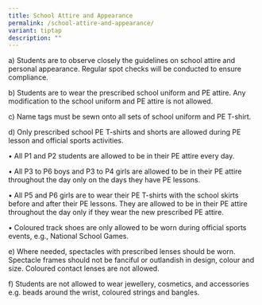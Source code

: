```yaml
---
title: School Attire and Appearance
permalink: /school-attire-and-appearance/
variant: tiptap
description: ""
---
```

<p>a) Students are to observe closely the guidelines on school attire and
personal appearance. Regular spot checks will be conducted to ensure compliance.</p>
<p>b) Students are to wear the prescribed school uniform and PE attire. Any
modification to the school uniform and PE attire is not allowed.</p>
<p>c) Name tags must be sewn onto all sets of school uniform and PE T-shirt.</p>
<p>d) Only prescribed school PE T-shirts and shorts are allowed during PE
lesson and official sports activities.</p>
<p>• All P1 and P2 students are allowed to be in their PE attire every day.</p>
<p>• All P3 to P6 boys and P3 to P4 girls are allowed to be in their PE attire
throughout the day only on the days they have PE lessons.</p>
<p>• All P5 and P6 girls are to wear their PE T-shirts with the school skirts
before and after their PE lessons. They are allowed to be in their PE attire
throughout the day only if they wear the new prescribed PE attire.</p>
<p>• Coloured track shoes are only allowed to be worn during official sports
events, e.g., National School Games.</p>
<p>e) Where needed, spectacles with prescribed lenses should be worn. Spectacle
frames should not be fanciful or outlandish in design, colour and size.
Coloured contact lenses are not allowed.</p>
<p>f) Students are not allowed to wear jewellery, cosmetics, and accessories
e.g. beads around the wrist, coloured strings and bangles.</p>